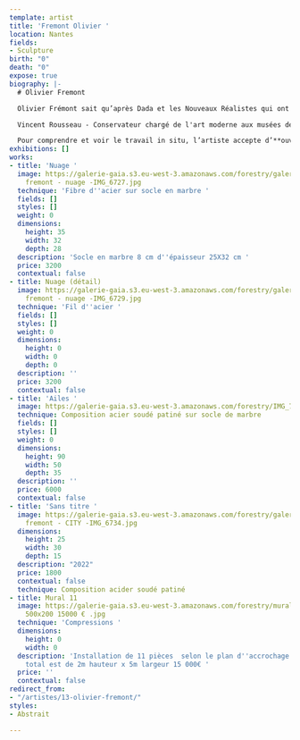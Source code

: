 ```yaml
---
template: artist
title: 'Fremont Olivier '
location: Nantes
fields:
- Sculpture
birth: "0"
death: "0"
expose: true
biography: |-
  # Olivier Fremont

  Olivier Frémont sait qu’après Dada et les Nouveaux Réalistes qui ont magnifiquement ouvert la voie, beaucoup d’artistes ont succombé aux sirènes de la récupération mais, lui-même, n’a jamais été vraiment séduit par la poétique de l’objet « tout fait ». Les débris et restes qu’il recueille et réunit précautionneusement n’ont plus d’histoire : il « opère » au chevet de ces lambeaux suturés pour redonner couleur et vie à la chair du fer. A ce stade de recherche dans les entrailles métalliques le choix d’un rendu lisse ou rugueux, mat ou verni ne relève plus que d’un impossible défi : exprimer les états d’âme de la matière.

  Vincent Rousseau - Conservateur chargé de l'art moderne aux musées des Arts de Nantes de 1975 à 2011.

  Pour comprendre et voir le travail in situ, l’artiste accepte d’**ouvrir** **son** **atelier** sur rendez-vous. Contactez-moi pour organiser une visite privée au 02-40-48-14-91 (max 6 personnes)
exhibitions: []
works:
- title: 'Nuage '
  image: https://galerie-gaia.s3.eu-west-3.amazonaws.com/forestry/galerie-gaia- olivier
    fremont - nuage -IMG_6727.jpg
  technique: 'Fibre d''acier sur socle en marbre '
  fields: []
  styles: []
  weight: 0
  dimensions:
    height: 35
    width: 32
    depth: 28
  description: 'Socle en marbre 8 cm d''épaisseur 25X32 cm '
  price: 3200
  contextual: false
- title: Nuage (détail)
  image: https://galerie-gaia.s3.eu-west-3.amazonaws.com/forestry/galerie-gaia- olivier
    fremont - nuage -IMG_6729.jpg
  technique: 'Fil d''acier '
  fields: []
  styles: []
  weight: 0
  dimensions:
    height: 0
    width: 0
    depth: 0
  description: ''
  price: 3200
  contextual: false
- title: 'Ailes '
  image: https://galerie-gaia.s3.eu-west-3.amazonaws.com/forestry/IMG_7033.jpg
  technique: Composition acier soudé patiné sur socle de marbre
  fields: []
  styles: []
  weight: 0
  dimensions:
    height: 90
    width: 50
    depth: 35
  description: ''
  price: 6000
  contextual: false
- title: 'Sans titre '
  image: https://galerie-gaia.s3.eu-west-3.amazonaws.com/forestry/galerie-gaia- olivier
    fremont - CITY -IMG_6734.jpg
  dimensions:
    height: 25
    width: 30
    depth: 15
  description: "2022"
  price: 1800
  contextual: false
  technique: Composition acider soudé patiné
- title: Mural 11
  image: https://galerie-gaia.s3.eu-west-3.amazonaws.com/forestry/mural 11 compressions
    500x200 15000 € .jpg
  technique: 'Compressions '
  dimensions:
    height: 0
    width: 0
  description: 'Installation de 11 pièces  selon le plan d''accrochage le gabarit
    total est de 2m hauteur x 5m largeur 15 000€ '
  price: ''
  contextual: false
redirect_from:
- "/artistes/13-olivier-fremont/"
styles:
- Abstrait

---
```

